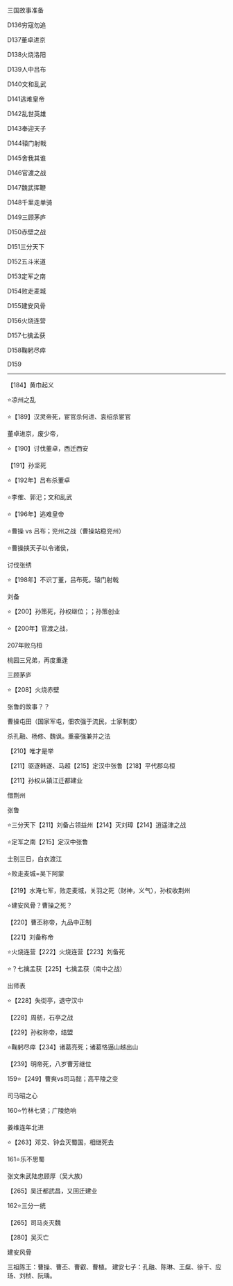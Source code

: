 三国故事准备



D136穷寇勿追

D137董卓进京

D138火烧洛阳

D139人中吕布

D140文和乱武

D141逃难皇帝

D142乱世英雄

D143奉迎天子

D144辕门射戟

D145舍我其谁

D146官渡之战

D147魏武挥鞭

D148千里走单骑

D149三顾茅庐

D150赤壁之战

D151三分天下

D152五斗米道

D153定军之南

D154败走麦城

D155建安风骨

D156火烧连营

D157七擒孟获

D158鞠躬尽瘁

D159



---

【184】黄巾起义

⭐️凉州之乱

⭐️【189】汉灵帝死，宦官杀何进、袁绍杀宦官

董卓进京，废少帝，

⭐️【190】讨伐董卓，西迁西安

【191】孙坚死

⭐️【192年】吕布杀董卓

⭐️李傕、郭汜；文和乱武

⭐️【196年】逃难皇帝



⭐️曹操  vs 吕布；兖州之战（曹操站稳兖州）

⭐️曹操挟天子以令诸侯，



讨伐张绣

⭐️【198年】不识丁董，吕布死。辕门射戟

刘备

⭐️【200】孙策死，孙权继位；；孙策创业



⭐️【200年】官渡之战，

207年败乌桓

桃园三兄弟，再度重逢

三顾茅庐





⭐️【208】火烧赤壁

张鲁的故事？？

曹操屯田（国家军屯，佃农强于流民，士家制度）

杀孔融、杨修、魏讽。重豪强兼并之法

【210】唯才是举

【211】驱逐韩遂、马超【215】定汉中张鲁【218】平代郡乌桓

【211】孙权从镇江迁都建业

借荆州

张鲁

⭐️三分天下【211】刘备占领益州【214】灭刘璋【214】逍遥津之战

⭐️定军之南【215】定汉中张鲁

士别三日，白衣渡江

⭐️败走麦城=吴下阿蒙

【219】水淹七军，败走麦城，关羽之死（财神，义气），孙权收荆州

⭐️建安风骨？曹操之死？

【220】曹丕称帝，九品中正制

【221】刘备称帝

⭐️火烧连营【222】火烧连营【223】刘备死

⭐️？七擒孟获【225】七擒孟获（南中之战）

出师表

⭐️【228】失街亭，退守汉中

【228】周舫，石亭之战

【229】孙权称帝，结盟

⭐️鞠躬尽瘁【234】诸葛亮死；诸葛恪逼山越出山

【239】明帝死，八岁曹芳继位

159⭐️【249】曹爽vs司马懿；高平陵之变

司马昭之心

160⭐️竹林七贤；广陵绝响

姜维连年北进

⭐️【263】邓艾、钟会灭蜀国，相继死去

161⭐️乐不思蜀

张文朱武陆忠顾厚（吴大族）

【265】吴迁都武昌，又回迁建业

162⭐️三分一统

【265】司马炎灭魏

【280】吴灭亡



建安风骨

三祖陈王：曹操、曹丕、曹叡、曹植。
建安七子：孔融、陈琳、王粲、徐干、应玚、刘桢、阮瑀。



